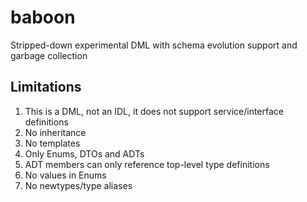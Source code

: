 # baboon
Stripped-down experimental DML with schema evolution support and garbage collection

## Limitations

1. This is a DML, not an IDL, it does not support service/interface definitions
2. No inheritance
3. No templates
4. Only Enums, DTOs and ADTs
5. ADT members can only reference top-level type definitions
6. No values in Enums
7. No newtypes/type aliases
